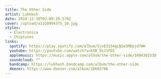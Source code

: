 ```yaml
---
title: The Other Side
artist: LukHash
date: 2018-12-30T02:09:10.579Z
cover: /upload/a1320994375_10.jpg
styles:
  - Electronica
  - Chiptunes
links:
  spotify: https://play.spotify.com/album/5jvE3154gLNiw3MDpjd7WH
  youtube: https://youtube.com/watch?v=k5B_9sJ1FDI
  applemusic: https://music.apple.com/album/the-other-side/1004301530
  soundcloud: ""
  bandcamp: https://lukhash.bandcamp.com/album/the-other-side
  deezer: https://www.deezer.com/album/10603786
---
```

